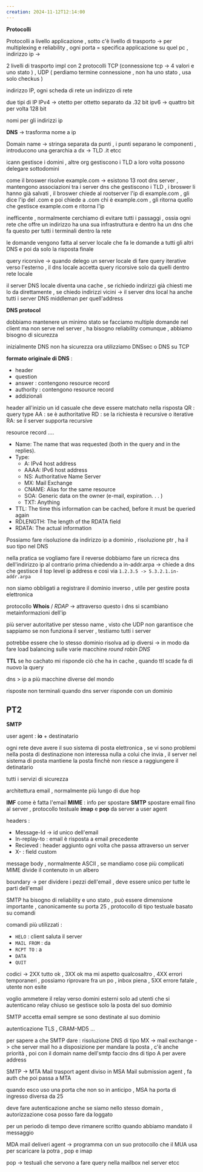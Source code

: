 ```yaml
---
creation: 2024-11-12T12:14:00
---
```

**Protocolli**

Protocolli a livello applicazione , sotto c'è livello di trasporto -> per multiplexing e reliability , ogni porta = specifica applicazione su quel pc , indirizzo ip -> 

2 livelli di trasporto impl con 2 protocolli
TCP (connessione tcp -> 4 valori e uno stato ) , UDP ( perdiamo termine connessione , non ha uno stato , usa solo checkus ) 

indirizzo IP, ogni scheda di rete un indirizzo di rete 

due tipi di IP 
IPv4 -> otetto per ottetto separato da .32 bit
ipv6 -> quattro bit per volta 128 bit

nomi per gli indirizzi ip 

**DNS** -> trasforma nome a ip 

Domain name -> stringa separata da punti , i punti separano le componenti , introducono una gerarchia a dx -> TLD .it etcc 

icann gestisce i domini , altre org gestiscono i TLD a loro volta possono delegare sottodomini

come il broswer risolve example.com -> esistono 13 root dns server , mantengono associazioni tra i server dns che gestiscono i TLD , i broswer li hanno già salvati , il broswer chiede al rootserver l'ip di example.com , gli dice l'ip del .com e poi chiede a .com chi è example.com , gli ritorna quello che gestisce example.com e ritorna l'ip

inefficente , normalmente cerchiamo di evitare tutti i passaggi , ossia ogni rete che offre un indirizzo ha una sua infrastruttura e dentro ha un dns che fa questo per tutti i terminali dentro la rete 

le domande vengono fatta al server locale che fa le domande a tutti gli altri DNS e poi da solo la risposta finale 

query ricorsive -> quando delego un server locale di fare query iterative verso l'esterno , il dns locale accetta query ricorsive solo da quelli dentro rete locale 

il server DNS locale diventa una cache , se richiedo indirizzi già chiesti me lo da direttamente , se chiedo indirizzi vicini -> il server dns local ha anche tutti i server DNS middleman per quell'address

**DNS protocol** 

dobbiamo mantenere un minimo stato se facciamo multiple domande nel client ma non serve nel server , ha bisogno reliability comunque , abbiamo bisogno di sicurezza 

inizialmente DNS non ha sicurezza ora utilizziamo DNSsec o DNS su TCP 

**formato originale di DNS** : 
+ header
+ question
+ answer : contengono resource record
+ authority : contengono resource record
+ addizionali

header all'inizio un id casuale che deve essere matchato nella risposta
QR : query type
AA : se è authoritative
RD : se la richiesta è recursive o iterative 
RA: se il server supporta recursive

resource record .... 

+ Name: The name that was requested (both in
the query and in the replies).
+ Type:
	+ A: IPv4 host address
	+ AAAA: IPv6 host address
	+ NS: Authoritative Name Server
	+ MX: Mail Exchange
	+ CNAME: Alias for the same resource
	+ SOA: Generic data on the owner (e-mail, expiration. . . )
	+ TXT: Anything
+ TTL: The time this information can be cached, before it must be queried again
+ RDLENGTH: The length of the RDATA field
+ RDATA: The actual information

Possiamo fare risoluzione da indirizzo ip a dominio , risoluzione ptr , ha il suo tipo nel DNS 

nella pratica se vogliamo fare il reverse dobbiamo fare un ricreca dns dell'indirizzo ip al contrario prima chiedendo a in-addr.arpa -> chiede a dns che gestisce il top level ip address e così via
`1.2.3.5 -> 5.3.2.1.in-addr.arpa` 

non siamo obbligati a registrare il dominio inverso , utile per gestire posta elettronica 

protocollo **Whois** / *RDAP* -> attraverso questo i dns si scambiano metainformazioni dell'ip

più server autoritative per stesso name , visto che UDP non garantisce che sappiamo se non funziona il server , testiamo tutti i server

potrebbe essere che lo stesso dominio risolva ad ip diversi -> in modo da fare load balancing sulle varie macchine *round robin DNS* 

**TTL** se ho cachato mi risponde ciò che ha in cache , quando ttl scade fa di nuovo la query 

dns > ip a più macchine diverse del mondo 

risposte non terminali quando dns server risponde con un dominio

PT2
---

**SMTP**

user agent : **io** + destinatario

ogni rete deve avere il suo sistema di posta elettronica , se vi sono problemi nella posta di destinazione non interessa nulla a colui che invia , il server nel sistema di posta mantiene la posta finchè non riesce a raggiungere il detinatario 

tutti i servizi di sicurezza 

architettura email , normalmente più lungo di due hop 

**IMF** come è fatta l'email
**MIME** : info per spostare 
**SMTP** spostare email fino al server , protocollo testuale
**imap** e **pop** da server a user agent

headers : 
+ Message-Id -> id unico dell'email 
+ In-replay-to : email è risposta a email precedente 
+ Recieved : header aggiunto ogni volta che passa attraverso un server
+ X- : field custom

message body , normalmente ASCII , se mandiamo cose più complicati MIME divide il contenuto in un albero

boundary -> per dividere i pezzi dell'email , deve essere unico per tutte le parti dell'email 

SMTP ha bisogno di reliability e uno stato , può essere dimensione importante , canonicamente su porta 25 , protocollo di tipo testuale basato su comandi 

comandi più utilizzati : 
+ `HELO` : client saluta il server 
+ `MAIL FROM` : da
+ `RCPT TO` : a
+ `DATA`
+ `QUIT`

codici -> 2XX tutto ok , 3XX ok ma mi aspetto qualcosaltro , 4XX errori temporaneri , possiamo riprovare fra un po , inbox piena , 5XX errore fatale , utente non esite

voglio ammetere il relay verso domini esterni solo ad utenti che si autenticano 
relay chiuso se gestisce solo la posta del suo dominio 

SMTP accetta email sempre se sono destinate al suo dominio 

autenticazione TLS , CRAM-MD5 ... 

per sapere a che SMTP dare : risoluzione DNS di tipo MX -> mail exchange -> che server mail ho a disposizione per mandare la posta , c'è anche priorità , poi con il domain name dell'smtp faccio dns di tipo A per avere address

SMTP -> MTA Mail trasport agent diviso in MSA Mail submission agent , fa auth che poi passa a MTA 

quando esco uso una porta che non so in anticipo , MSA ha porta di ingresso diversa da 25 

deve fare autenticazione anche se siamo nello stesso domain , autorizzazione cosa posso fare da loggato 

per un periodo di tempo deve rimanere scritto quando abbiamo mandato il messaggio

MDA mail deliveri agent -> programma con un suo protocollo che il MUA usa per scaricare la potra , pop e imap

pop -> testuali che servono a fare query nella mailbox nel server etcc 